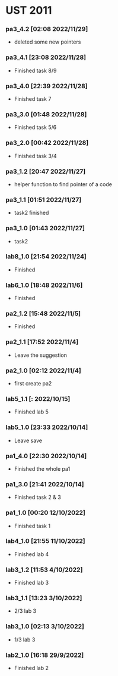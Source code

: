 # UST 2011

### pa3_4.2 [02:08 2022/11/29]

- deleted some new pointers

### pa3_4.1 [23:08 2022/11/28]

- Finished task 8/9

### pa3_4.0 [22:39 2022/11/28]

- Finished task 7

### pa3_3.0 [01:48 2022/11/28]

- Finished task 5/6

### pa3_2.0 [00:42 2022/11/28]

- Finished task 3/4

### pa3_1.2 [20:47 2022/11/27]

- helper function to find pointer of a code

### pa3_1.1 [01:51 2022/11/27]

- task2 finished

### pa3_1.0 [01:43 2022/11/27]

- task2

### lab8_1.0 [21:54 2022/11/24]

- Finished

### lab6_1.0 [18:48 2022/11/6]

- Finished

### pa2_1.2 [15:48 2022/11/5]

- Finished

### pa2_1.1 [17:52 2022/11/4]

- Leave the suggestion

### pa2_1.0 [02:12 2022/11/4]

- first create pa2

### lab5_1.1 [: 2022/10/15]

- Finished lab 5

### lab5_1.0 [23:33 2022/10/14]

- Leave save

### pa1_4.0 [22:30 2022/10/14]

- Finished the whole pa1

### pa1_3.0 [21:41 2022/10/14]

- Finished task 2 & 3

### pa1_1.0 [00:20 12/10/2022]

- Finished task 1

### lab4_1.0 [21:55 11/10/2022]

- Finished lab 4

### lab3_1.2 [11:53 4/10/2022]

- Finished lab 3

### lab3_1.1 [13:23 3/10/2022]

- 2/3 lab 3

### lab3_1.0 [02:13 3/10/2022]

- 1/3 lab 3

### lab2_1.0 [16:18 29/9/2022]

- Finished lab 2